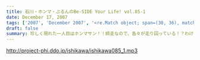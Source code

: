 ```yaml
---
title: 石川・ホンマ・ぶるんのBe-SIDE Your Life! vol.85-1
date: December 17, 2007
tags: ['2007', 'December 2007', '<re.Match object; span=(30, 36), match='vol.85'>']
draft: false
summary: 珍しく現れた一人目はホンマサン！！師走なので、各々が走り回っている！？わけではありますが、いつも通りの有楽町サウンドマン・マンゴースタジオでございます・・・NAMAE
---
```


http://project-phi.ddo.jp/ishikawa/ishikawa085_1.mp3
